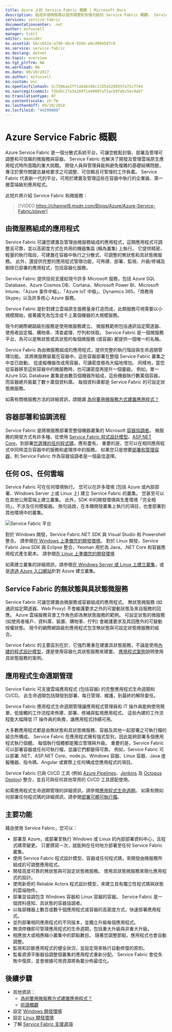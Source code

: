 ```yaml
---
title: Azure 上的 Service Fabric 概觀 | Microsoft Docs
description: 組成多個微服務以提供調整和恢復功能的 Service Fabric 概觀。 Service Fabric 是一種分散式系統平台，用來建置可調整、可靠且輕鬆管理的雲端應用程式。
services: service-fabric
documentationcenter: .net
author: msfussell
manager: timlt
editor: masnider
ms.assetid: bbcc652a-a790-4bc4-926b-e8cd966587c0
ms.service: service-fabric
ms.devlang: dotnet
ms.topic: overview
ms.tgt_pltfrm: NA
ms.workload: NA
ms.date: 09/20/2017
ms.author: msfussell
ms.custom: mvc
ms.openlocfilehash: 5c7586ae2ff1a648348c1155a528035fa72c7744
ms.sourcegitcommit: f3bd5c17a3a189f144008faf1acb9fabc5bc9ab7
ms.translationtype: HT
ms.contentlocale: zh-TW
ms.lasthandoff: 09/10/2018
ms.locfileid: "44299809"
---
```

# <a name="overview-of-azure-service-fabric"></a>Azure Service Fabric 概觀
Azure Service Fabric 是一個分散式系統平台，可讓您輕鬆封裝、部署及管理可調整和可信賴的微服務與容器。 Service Fabric 也解決了開發及管理雲端原生應用程式時所面臨的重大挑戰。 開發人員與管理員能夠避免複雜的基礎結構問題，專注於實作關鍵且嚴格要求之可調整、可信賴且可管理的工作負載。 Service Fabric 代表新一代的平台，可用於建置及管理這些在容器中執行的企業級、第一層雲端級別應用程式。

此短片將介紹 Service Fabric 和微服務：
> [!VIDEO https://channel9.msdn.com/Blogs/Azure/Azure-Service-Fabric/player]

## <a name="applications-composed-of-microservices"></a>由微服務組成的應用程式 
Service Fabric 可讓您建置及管理由微服務組成的應用程式，這類應用程式可調整且可靠，並以高密度方式在共用的機器集區 (稱為叢集) 上執行。 它提供精密、輕量的執行階段，可建置在容器中執行之分散式、可調整的無狀態和具狀態微服務。 此外，還提供完整的應用程式管理功能，可佈建、部署、監視、升級/修補及刪除已部署的應用程式，包括容器化服務。

Service Fabric 提供技術支援給現今許多 Microsoft 服務，包括 Azure SQL Database、Azure Cosmos DB、Cortana、Microsoft Power BI、Microsoft Intune、「Azure 事件中樞」、「Azure IoT 中樞」、Dynamics 365、「商務用 Skype」以及許多核心 Azure 服務。

Service Fabric 是針對建立雲端原生服務量身打造而成，此類服務可視需要以小規模開始，接著擴充為包含成千上萬個機器的大規模服務。

現今的網際網路級別服務是使用微服務建立。 微服務範例包括通訊協定閘道器、使用者設定檔、購物車、清查處理、佇列和快取。 Service Fabric 是一個微服務平台，為可以是無狀態或具狀態的每個微服務 (或容器) 都提供一個唯一的名稱。

Service Fabric 為由微服務組成的應用程式，提供完整的執行階段與生命週期管理功能。 其將微服務裝載在容器中，這些容器部署在整個 Service Fabric 叢集之中並已啟動。 從虛擬機器改成用容器，可讓密度極為大幅地增加。 同樣地，當您從容器移至這些容器中的微服務時，也可讓密度再提升一個量級。 例如，單一 Azure SQL Database 叢集是由數百個機器所組成，這些機器執行數萬個容器，而容器總共裝載了數十萬個資料庫。 每個資料庫都是 Service Fabric 的可設定狀態微服務。 

如需有關微服務方法的詳細資訊，請閱讀 [為何要用微服務方式建置應用程式？](service-fabric-overview-microservices.md)

## <a name="container-deployment-and-orchestration"></a>容器部署和協調流程
Service Fabric 是將微服務部署至整個機器叢集的 Microsoft [容器協調者](service-fabric-cluster-resource-manager-introduction.md)。 微服務的開發方式有許多種，從使用 [Service Fabric 程式設計模型](service-fabric-choose-framework.md)、[ASP.NET Core](service-fabric-reliable-services-communication-aspnetcore.md)，到部署[您選擇的任何程式碼](service-fabric-guest-executables-introduction.md)，應有盡有。 重要的是，您可以在相同應用程式中同時混合容器中的服務和處理序中的服務。 如果您只是想要[部署和管理容器](service-fabric-containers-overview.md)，則 Service Fabric 作為容器協調者是一個最佳選擇。

## <a name="any-os-any-cloud"></a>任何 OS、任何雲端
Service Fabric 可在任何環境執行。 您可以在許多環境 (包括 Azure 或內部部署、Windows Server 上或 Linux 上) 建立 Service Fabric 的叢集。 您甚至可以在其他公用雲端上建立叢集。 此外，SDK 中的開發環境與生產環境「完全相同」，不涉及任何模擬器。 換句話說，在本機開發叢集上執行的項目，也會部署到其他環境中的叢集。

![Service Fabric 平台][Image1]

對於 Windows 開發，Service Fabric.NET SDK 與 Visual Studio 和 Powershell 整合。 請參閱[在 Windows 上準備您的開發環境](service-fabric-get-started.md)。 對於 Linux 開發，Service Fabric Java SDK 與 Eclipse 整合，Yeoman 用於為 Java、.NET Core 和容器應用程式產生範本。 請參閱[在 Linux 上準備您的開發環境](service-fabric-get-started.md)

如需建立叢集的詳細資訊，請參閱[在 Windows Server 或 Linux 上建立叢集](service-fabric-deploy-anywhere.md)，或是[透過 Azure 入口網站](service-fabric-cluster-creation-via-portal.md)針對 Azure 建立叢集。

## <a name="stateless-and-stateful-microservices-for-service-fabric"></a>Service Fabric 的無狀態與具狀態微服務
Service Fabric 可讓您建置由微服務或容器組成的應用程式。 無狀態微服務 (如通訊協定閘道器、Web Proxy) 不會維護要求之外的可變動狀態及來自服務的回應。 Azure 雲端服務背景工作角色即為無狀態服務的範例。 可設定狀態的微服務 (如使用者帳戶、資料庫、裝置、購物車、佇列) 會維護要求及其回應外的可變動授權狀態。 現今的網際網路級別應用程式包含無狀態與可設定狀態微服務的組合。 

Service Fabric 的主要區別在於，它強烈著重在建置具狀態服務，不論是使用[內建的程式設計模型](service-fabric-choose-framework.md)，還是使用容器化具狀態服務來建置。 [應用程式案例](service-fabric-application-scenarios.md)說明使用具狀態服務的案例。


## <a name="application-lifecycle-management"></a>應用程式生命週期管理
Service Fabric 可支援雲端應用程式 (包括容器) 的完整應用程式生命週期和 CI/CD。 此生命週期包括開發到部署、每日管理、維護，到最終的解除委任。

Service Fabric 應用程式生命週期管理讓應用程式管理員和 IT 操作員能夠使用簡單、低接觸的工作流程來佈建、部署、修補與監視應用程式。 這些內建的工作流程能大幅降低 IT 操作員的負擔，讓應用程式持續可用。

大多數應用程式都是由無狀態和具狀態微服務、容器及其他一起部署之可執行檔的組合所構成。 Service Fabric 在應用程式擁有強式型別，因此能夠部署多個應用程式執行個體。 每個執行個體都能獨立管理與升級。 重要的是，Service Fabric 可以部署容器或任何可執行檔，並讓它們都變得可靠。 例如，Service Fabric 可以部署 .NET、ASP.NET Core、node.js、Windows 容器、Linux 容器、Java 虛擬機器、指令碼、Angular 或實際上任何構成您應用程式的項目。

Service Fabric 已與 CI/CD 工具 (例如 [Azure Pipelines](https://www.visualstudio.com/team-services/)、[Jenkins](https://jenkins.io/index.html) 及 [Octopus Deploy](https://octopus.com/)) 整合，並且可與任何其他常用的 CI/CD 工具搭配使用。

如需應用程式生命週期管理的詳細資訊，請參閱[應用程式生命週期](service-fabric-application-lifecycle.md)。 如需有關如何部署任何程式碼的詳細資訊，請參閱[部署可體可執行檔](service-fabric-deploy-existing-app.md)。

## <a name="key-capabilities"></a>主要功能
藉由使用 Service Fabric，您可以：

* 部署至 Azure，或部署至執行 Windows 或 Linux 的內部部署資料中心，且程式碼零變更。 只要撰寫一次，就能夠在任何地方部署至任何 Service Fabric 叢集。
* 使用 Service Fabric 程式設計模型、容器或任何程式碼，來開發由微服務所組成的可調整應用程式。
* 開發高度可靠的無狀態與可設定狀態微服務。 使用具狀態微服務來簡化應用程式的設計。 
* 使用新奇的 Reliable Actors 程式設計模型，來建立具有獨立性程式碼與狀態的雲端物件。
* 部署並協調包含 Windows 容器和 Linux 容器的容器。 Service Fabric 是一個資料感知、具狀態的容器協調者。
* 以每部機器上數百或數千個應用程式或容器的高密度方式，快速部署應用程式。
* 並列部署相同應用程式的不同版本，並獨立升級每個應用程式。
* 無須停機即可管理應用程式的生命週期，包括重大升級與非重大升級。
* 相應放大或相應縮小叢集中的節點數目。 隨著您調整節點，應用程式也會自動調整。
* 監視和診斷應用程式的健全狀況，並設定用來執行自動修復的原則。
* 監看資源平衡器協調整個叢集的應用程式重新分配。 Service Fabric 會從失敗中復原，並會根據可用資源將負載分佈最佳化。

<!--Every topic should have next steps and links to the next logical set of content to keep the customer engaged-->
## <a name="next-steps"></a>後續步驟
* 其他資訊：
  * [為何要用微服務方式建置應用程式？](service-fabric-overview-microservices.md)
  * [術語概觀](service-fabric-technical-overview.md)
* 設定 [Windows 開發環境](service-fabric-get-started.md)  
* 設定 [Linux 開發環境](service-fabric-get-started-linux.md)
* 了解 [Service Fabric 支援選項](service-fabric-support.md)

[Image1]: media/service-fabric-overview/Service-Fabric-Overview.png
